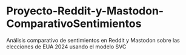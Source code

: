 # Proyecto-Reddit-y-Mastodon-ComparativoSentimientos
Análisis comparativo de  sentimientos en Reddit y Mastodon sobre las  elecciones de EUA 2024 usando el modelo SVC
